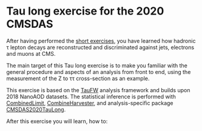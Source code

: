 # Tau long exercise for the 2020 CMSDAS

After having performed the [short exercises](https://github.com/CMSDAS/tau-short-exercise), you have learned how hadronic &tau;
lepton decays are reconstructed and discriminated against jets, electrons and muons at CMS.

The main target of this Tau long exercise is to make you familiar with the general procedure and aspects of an analysis from front to end,
using the measurement of the Z to &tau;&tau; cross-section as an example.

This exercise is based on the [TauFW](https://github.com/cms-tau-pog/TauFW) analysis framework and builds upon 2018 NanoAOD datasets.
The statistical inference is performed with [CombinedLimit](https://github.com/cms-analysis/HiggsAnalysis-CombinedLimit),
[CombineHarvester](https://github.com/cms-analysis/CombineHarvester), and analysis-specific package [CMSDAS2020TauLong](https://github.com/ArturAkh/CMSDAS2020TauLong).

After this exercise you will learn, how to:
